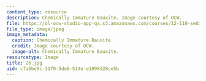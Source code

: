 ```yaml
---
content_type: resource
description: Chemically Immature Bauxite. Image courtesy of OCW.
file: https://ol-ocw-studio-app-qa.s3.amazonaws.com/courses/12-110-sedimentary-geology-fall-2004/cfa5be9c31795de8514ee1098d28ce5b_26.jpg
file_type: image/jpeg
image_metadata:
  caption: Chemically Immature Bauxite.
  credit: Image courtesy of OCW.
  image-alt: Chemically Immature Bauxite.
resourcetype: Image
title: 26.jpg
uid: cfa5be9c-3179-5de8-514e-e1098d28ce5b
---
```

